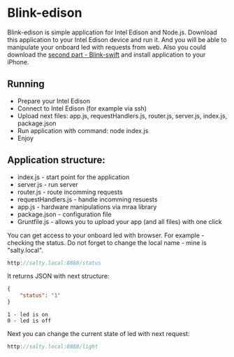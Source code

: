 # Blink-edison

Blink-edison is simple application for Intel Edison and Node.js. Download this application to your Intel Edison device and run it. And you will be able to manipulate your onboard led with requests from web. Also you could download the [second part - Blink-swift](https://github.com/snyuryev/Blink-swift/) and install application to your iPhone.

Running
---

* Prepare your Intel Edison
* Connect to Intel Edison (for example via ssh)
* Upload next files: app.js, requestHandlers.js, router.js, server.js, index.js, package.json
* Run application with command: node index.js
* Enjoy

Application structure:
---

* index.js - start point for the application
* server.js - run server
* router.js - route incomming requests
* requestHandlers.js - handle incomming resuests
* app.js - hardware manipulations via mraa library
* package.json - configuration file
* Gruntfile.js - allows you to upload your app (and all files) with one click

You can get access to your onboard led with browser. For example - checking the status. Do not forget to change the local name - mine is "salty.local". 

```swift
http://salty.local:8888/status
```

It returns JSON with next structure:

```json
{
    "status": "1"
}
```

```
1 - led is on
0 - led is off
```

Next you can change the current state of led with next request:

```swift
http://salty.local:8888/light
```

